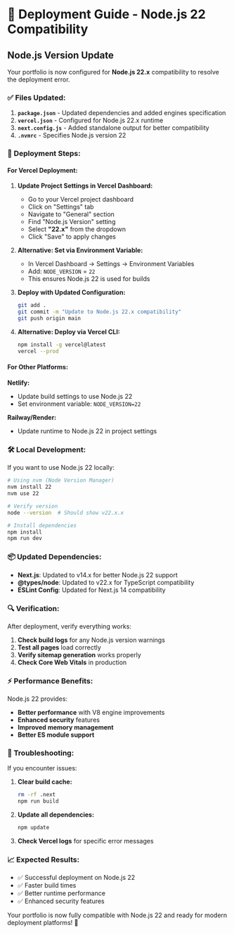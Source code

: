 # 🚀 Deployment Guide - Node.js 22 Compatibility

## **Node.js Version Update**

Your portfolio is now configured for **Node.js 22.x** compatibility to resolve the deployment error.

### **✅ Files Updated:**

1. **`package.json`** - Updated dependencies and added engines specification
2. **`vercel.json`** - Configured for Node.js 22.x runtime
3. **`next.config.js`** - Added standalone output for better compatibility
4. **`.nvmrc`** - Specifies Node.js version 22

### **🔧 Deployment Steps:**

#### **For Vercel Deployment:**

1. **Update Project Settings in Vercel Dashboard:**
   - Go to your Vercel project dashboard
   - Click on "Settings" tab
   - Navigate to "General" section
   - Find "Node.js Version" setting
   - Select **"22.x"** from the dropdown
   - Click "Save" to apply changes

2. **Alternative: Set via Environment Variable:**
   - In Vercel Dashboard → Settings → Environment Variables
   - Add: `NODE_VERSION` = `22`
   - This ensures Node.js 22 is used for builds

2. **Deploy with Updated Configuration:**
   ```bash
   git add .
   git commit -m "Update to Node.js 22.x compatibility"
   git push origin main
   ```

3. **Alternative: Deploy via Vercel CLI:**
   ```bash
   npm install -g vercel@latest
   vercel --prod
   ```

#### **For Other Platforms:**

**Netlify:**
- Update build settings to use Node.js 22
- Set environment variable: `NODE_VERSION=22`

**Railway/Render:**
- Update runtime to Node.js 22 in project settings

### **🛠️ Local Development:**

If you want to use Node.js 22 locally:

```bash
# Using nvm (Node Version Manager)
nvm install 22
nvm use 22

# Verify version
node --version  # Should show v22.x.x

# Install dependencies
npm install
npm run dev
```

### **📦 Updated Dependencies:**

- **Next.js**: Updated to v14.x for better Node.js 22 support
- **@types/node**: Updated to v22.x for TypeScript compatibility
- **ESLint Config**: Updated for Next.js 14 compatibility

### **🔍 Verification:**

After deployment, verify everything works:

1. **Check build logs** for any Node.js version warnings
2. **Test all pages** load correctly
3. **Verify sitemap generation** works properly
4. **Check Core Web Vitals** in production

### **⚡ Performance Benefits:**

Node.js 22 provides:
- **Better performance** with V8 engine improvements
- **Enhanced security** features
- **Improved memory management**
- **Better ES module support**

### **🚨 Troubleshooting:**

If you encounter issues:

1. **Clear build cache:**
   ```bash
   rm -rf .next
   npm run build
   ```

2. **Update all dependencies:**
   ```bash
   npm update
   ```

3. **Check Vercel logs** for specific error messages

### **📈 Expected Results:**

- ✅ Successful deployment on Node.js 22
- ✅ Faster build times
- ✅ Better runtime performance
- ✅ Enhanced security features

Your portfolio is now fully compatible with Node.js 22 and ready for modern deployment platforms! 🎉
